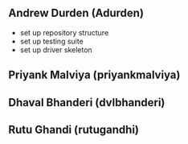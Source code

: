 ## Andrew Durden (Adurden)
 * set up repository structure
 * set up testing suite
 * set up driver skeleton

## Priyank Malviya (priyankmalviya)


## Dhaval Bhanderi (dvlbhanderi)


## Rutu Ghandi (rutugandhi)
